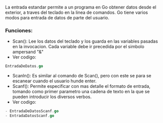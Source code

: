La entrada estandar permite a un programa en Go obtener datos desde el exterior, a traves del teclado en la linea de comandos.
Go tiene varios modos para entrada de datos de parte del usuario. 
### Funciones:
- Scan(): Lee los datos del teclado y los guarda en las variables pasadas en la invocacion. Cada variable debe ir precedida por el simbolo ampersand "&" 
- Ver codigo:
```go
EntradaDeDatos.go
```
- Scanln(): Es similar al comando de Scan(), pero con este se para se escanear cuando el usuario hunde enter.
- Scanf(): Permite especificar con mas detalle el formato de entrada, tomando como primer parametro una cadena de texto en la que se pueden introducir los diversos verbos.
- Ver codigo:
```go
- EntradaDeDatosScanf.go
- EntradaDatosScanf.go
```